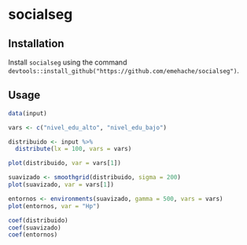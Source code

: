 
<!-- README.md is generated from README.Rmd. Please edit that file -->

# socialseg

## Installation

Install `socialseg` using the command
`devtools::install_github("https://github.com/emehache/socialseg")`.

## Usage

``` r
data(input)

vars <- c("nivel_edu_alto", "nivel_edu_bajo")

distribuido <- input %>% 
  distribute(lx = 100, vars = vars) 

plot(distribuido, var = vars[1])

suavizado <- smoothgrid(distribuido, sigma = 200)
plot(suavizado, var = vars[1])

entornos <- environments(suavizado, gamma = 500, vars = vars)
plot(entornos, var = "Hp")

coef(distribuido)
coef(suavizado)
coef(entornos)
```
